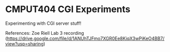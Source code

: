 # CMPUT404 CGI Experiments

Experimenting with CGI server stuff!

References:
Zoe Riell Lab 3 recording (https://drive.google.com/file/d/1ANUhTJFmo7XGR0Ee8KiqX3wPiKeO4BB7/view?usp=sharing)
